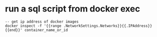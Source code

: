 # run a sql script from docker exec
    -- get ip address of docker images
    docker inspect -f '{{range .NetworkSettings.Networks}}{{.IPAddress}}{{end}}' container_name_or_id
    
